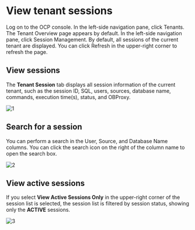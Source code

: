 View tenant sessions
=========================================

Log on to the OCP console. In the left-side navigation pane, click Tenants. The Tenant Overview page appears by default. In the left-side navigation pane, click Session Management. By default, all sessions of the current tenant are displayed. You can click Refresh in the upper-right corner to refresh the page.

View sessions
----------------------------------

The **Tenant Session** tab displays all session information of the current tenant, such as the session ID, SQL, users, sources, database name, commands, execution time(s), status, and OBProxy.

![1](https://obbusiness-private.oss-cn-shanghai.aliyuncs.com/doc/img/ocp/403-ce/%E7%A7%9F%E6%88%B7%E4%BC%9A%E8%AF%9D-1.png)

Search for a session
-----------------------------------------

You can perform a search in the User, Source, and Database Name columns. You can click the search icon on the right of the column name to open the search box.

![2](https://help-static-aliyun-doc.aliyuncs.com/assets/img/en-US/4825306461/p254789.png)

View active sessions
-----------------------------------------

If you select **View Active Sessions Only** in the upper-right corner of the session list is selected, the session list is filtered by session status, showing only the **ACTIVE** sessions.

![3](https://help-static-aliyun-doc.aliyuncs.com/assets/img/en-US/4825306461/p254790.png)
